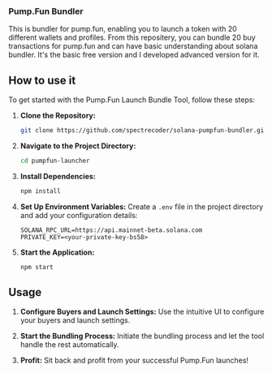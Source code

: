 ### Pump.Fun Bundler

This is bundler for pump.fun, enabling you to launch a token with 20 different wallets and profiles. 
From this repositery, you can bundle 20 buy transactions for pump.fun and can have basic understanding about solana bundler.
It's the basic free version and I developed advanced version for it.



## How to use it

To get started with the Pump.Fun Launch Bundle Tool, follow these steps:

1. **Clone the Repository:**
    ```bash
    git clone https://github.com/spectrecoder/solana-pumpfun-bundler.git
    ```

2. **Navigate to the Project Directory:**
    ```bash
    cd pumpfun-launcher
    ```

3. **Install Dependencies:**
    ```bash
    npm install
    ```

4. **Set Up Environment Variables:**
    Create a `.env` file in the project directory and add your configuration details:
    ```plaintext
    SOLANA_RPC_URL=https://api.mainnet-beta.solana.com
    PRIVATE_KEY=<your-private-key-bs58>
    ```

5. **Start the Application:**
    ```bash
    npm start
    ```

## Usage

1. **Configure Buyers and Launch Settings:**
    Use the intuitive UI to configure your buyers and launch settings.

2. **Start the Bundling Process:**
    Initiate the bundling process and let the tool handle the rest automatically.

3. **Profit:**
    Sit back and profit from your successful Pump.Fun launches!
